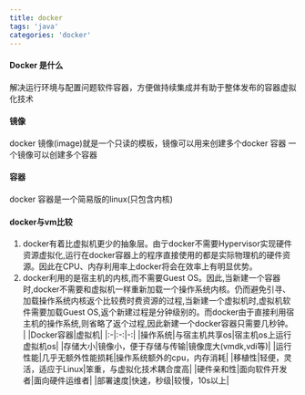 ```yaml
---
title: docker
tags: 'java'
categories: 'docker'
---
```

#### Docker 是什么
解决运行环境与配置问题软件容器，方便做持续集成并有助于整体发布的容器虚拟化技术
#### 镜像
  docker 镜像(image)就是一个只读的模板，镜像可以用来创建多个docker 容器 一个镜像可以创建多个容器
#### 容器
  docker 容器是一个简易版的linux(只包含内核)
#### docker与vm比较
1. docker有着比虚拟机更少的抽象层。由亍docker不需要Hypervisor实现硬件资源虚拟化,运行在docker容器上的程序直接使用的都是实际物理机的硬件资源。因此在CPU、内存利用率上docker将会在效率上有明显优势。
2. docker利用的是宿主机的内核,而不需要Guest OS。因此,当新建一个容器时,docker不需要和虚拟机一样重新加载一个操作系统内核。仍而避免引寻、加载操作系统内核返个比较费时费资源的过程,当新建一个虚拟机时,虚拟机软件需要加载Guest OS,返个新建过程是分钟级别的。而docker由于直接利用宿主机的操作系统,则省略了返个过程,因此新建一个docker容器只需要几秒钟。
| |Docker容器|虚拟机|
|:-|:-:|-:|
|操作系统|与宿主机共享os|宿主机os上运行虚拟机os|
|存储大小|镜像小，便于存储与传输|镜像庞大(vmdk,vdi等)|
|运行性能|几乎无额外性能损耗|操作系统额外的cpu，内存消耗|
|移植性|轻便，灵活，适应于Linux|笨重，与虚拟化技术耦合度高|
|硬件亲和性|面向软件开发者|面向硬件运维者|
|部署速度|快速，秒级|较慢，10s以上|